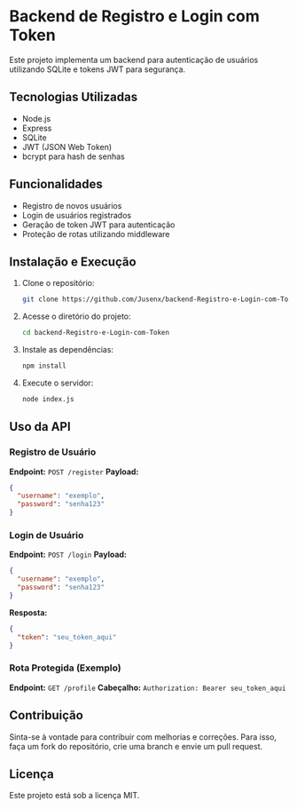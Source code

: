# Backend de Registro e Login com Token

Este projeto implementa um backend para autenticação de usuários utilizando SQLite e tokens JWT para segurança.

## Tecnologias Utilizadas
- Node.js
- Express
- SQLite
- JWT (JSON Web Token)
- bcrypt para hash de senhas

## Funcionalidades
- Registro de novos usuários
- Login de usuários registrados
- Geração de token JWT para autenticação
- Proteção de rotas utilizando middleware

## Instalação e Execução
1. Clone o repositório:
   ```sh
   git clone https://github.com/Jusenx/backend-Registro-e-Login-com-Token.git
   ```
2. Acesse o diretório do projeto:
   ```sh
   cd backend-Registro-e-Login-com-Token
   ```
3. Instale as dependências:
   ```sh
   npm install
   ```
4. Execute o servidor:
   ```sh
   node index.js
   ```

## Uso da API

### Registro de Usuário
**Endpoint:** `POST /register`
**Payload:**
```json
{
  "username": "exemplo",
  "password": "senha123"
}
```

### Login de Usuário
**Endpoint:** `POST /login`
**Payload:**
```json
{
  "username": "exemplo",
  "password": "senha123"
}
```
**Resposta:**
```json
{
  "token": "seu_token_aqui"
}
```

### Rota Protegida (Exemplo)
**Endpoint:** `GET /profile`
**Cabeçalho:** `Authorization: Bearer seu_token_aqui`

## Contribuição
Sinta-se à vontade para contribuir com melhorias e correções. Para isso, faça um fork do repositório, crie uma branch e envie um pull request.

## Licença
Este projeto está sob a licença MIT.

